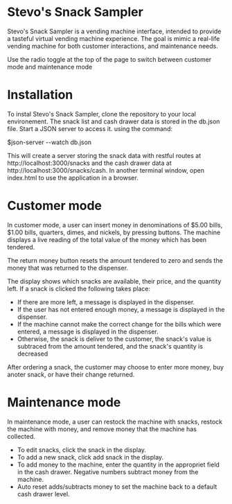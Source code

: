 # Stevo's Snack Sampler

Stevo's Snack Sampler is a vending machine interface, intended to provide a tasteful virtual vending machine experience. The goal is mimic a real-life vending machine for both customer interactions, and maintenance needs.

Use the radio toggle at the top of the page to switch between customer mode and maintenance mode

# Installation

To instal Stevo's Snack Sampler, clone the repository to your local environement. The snack list and cash drawer data is stored in the db.json file. Start a JSON server to access it. using the command:

$json-server --watch db.json

This will create a server storing the snack data with restful routes at http://localhost:3000/snacks and the cash drawer data at http://localhost:3000/snacks/cash. In another terminal window, open index.html to use the application in a browser.

# Customer mode

In customer mode, a user can insert money in denominations of $5.00 bills, $1.00 bills, quarters, dimes, and nickels, by pressing buttons. The machine displays a live reading of the total value of the money which has been tendered.

The return money button resets the amount tendered to zero and sends the money that was returned to the dispenser.

The display shows which snacks are available, their price, and the quantity left. If a snack is clicked the following takes place:
 - If there are more left, a message is displayed in the dispenser.
 - If the user has not entered enough money, a message is displayed in the dispenser.
 - If the machine cannot make the correct change for the bills which were entered, a message is displayed in the dispenser.
 - Otherwise, the snack is deliver to the customer, the snack's value is subtraced from the amount tendered, and the snack's quantity is decreased

After ordering a snack, the customer may choose to enter more money, buy anoter snack, or have their change returned.

# Maintenance mode

In maintenance mode, a user can restock the machine with snacks, restock the machine with money, and remove money that the machine has collected.

 - To edit snacks, click the snack in the display.
 - To add a new snack, click add snack in the display.
 - To add money to the machine, enter the quantity in the appropriet field in the cash drawer. Negative numbers subtract money from the machine.
 - Auto reset adds/subtracts money to set the machine back to a default cash drawer level.